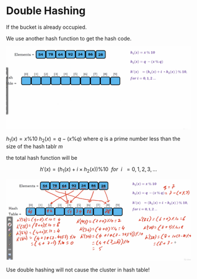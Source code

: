 # Double Hashing

If the bucket is already occupied.

We use another hash function to get the hash code.

<img src='../assets/232_1.png'></img>

$h_{1}(x) = x \% 10$
$h_{2}(x) = q - (x \% q)$
where $q$ is a prime number less than the size of the hash tablr $m$

the total hash function will be

$$
h'(x) = (h_{1}(x) + i \times h_{2}(x)) \% 10 ~~ for ~~i ~~ = 0, 1, 2, 3, ...
$$

<img src='../assets/232_2.png'></img>

Use double hashing will not cause the cluster in hash table!
